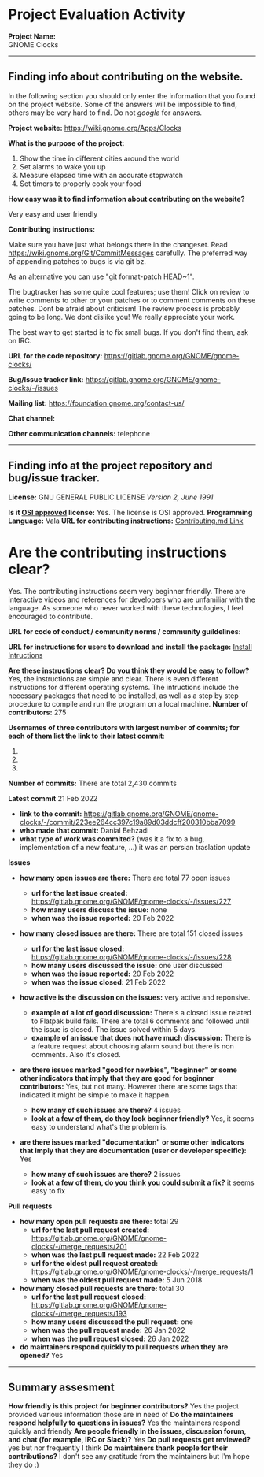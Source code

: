 # Project Evaluation Activity

**Project Name:**  
GNOME Clocks

---

## Finding info about contributing on the website.

In the following section you should only enter the information that you
found on the project website. Some of the answers will be impossible to find, others
may be very hard to find. Do not _google_ for answers.

**Project website:**
https://wiki.gnome.org/Apps/Clocks

**What is the purpose of the project:**

1. Show the time in different cities around the world
2. Set alarms to wake you up
3. Measure elapsed time with an accurate stopwatch
4. Set timers to properly cook your food

**How easy was it to find information about contributing on the website?**

Very easy and user friendly

**Contributing instructions:**

Make sure you have just what belongs there in the changeset.
Read https://wiki.gnome.org/Git/CommitMessages carefully.
The preferred way of appending patches to bugs is via git bz.

As an alternative you can use "git format-patch HEAD~1".

The bugtracker has some quite cool features; use them!
Click on review to write comments to other or your patches or to comment
comments on these patches.
Dont be afraid about criticism! The review process is probably going to be
long.
We dont dislike you! We really appreciate your work.

The best way to get started is to fix small bugs. If you don't find them, ask
on IRC.

**URL for the code repository:**
https://gitlab.gnome.org/GNOME/gnome-clocks/

**Bug/Issue tracker link:**
https://gitlab.gnome.org/GNOME/gnome-clocks/-/issues

**Mailing list:**
https://foundation.gnome.org/contact-us/

**Chat channel:**

**Other communication channels:**
telephone

---

## Finding info at the project repository and bug/issue tracker.

**License:**
GNU GENERAL PUBLIC LICENSE _Version 2, June 1991_

**Is it [OSI approved](https://opensource.org/licenses/alphabetical) license:**
Yes. The license is OSI approved.
**Programming Language:**
Vala
**URL for contributing instructions:**
[Contributing.md Link](https://gitlab.gnome.org/GNOME/gnome-clocks/-/blob/master/CONTRIBUTING.md)

# **Are the contributing instructions clear?**

Yes. The contributing instructions seem very beginner friendly. There are interactive videos and references for developers who are unfamiliar with the language. As someone who never worked with these technologies, I feel encouraged to contribute.

**URL for code of conduct / community norms / community guildelines:**

**URL for instructions for users to download and install the package:**
[Install Intructions](https://wiki.gnome.org/Projects/Vala/ValaPlatforms)

**Are these instructions clear? Do you think they would be easy to follow?**
Yes, the instructions are simple and clear. There is even different instructions for different operating systems. The intructions include the necessary packages that need to be installed, as well as a step by step procedure to compile and run the program on a local machine.
**Number of contributors:**
275

**Usernames of three contributors with largest number of commits; for
each of them list the link to their latest commit**:

1.
2.
3.

**Number of commits:**
There are total 2,430 commits

**Latest commit**
21 Feb 2022

- **link to the commit:**
  https://gitlab.gnome.org/GNOME/gnome-clocks/-/commit/223ee264cc397c19a89d03ddcff200310bba7099
- **who made that commit:**
  Danial Behzadi
- **what type of work was commited?** (was it a fix to a bug, implementation of a new feature, ...)
  it was an persian traslation update

**Issues**

- **how many open issues are there:**
  There are total 77 open issues
  - **url for the last issue created:**
    https://gitlab.gnome.org/GNOME/gnome-clocks/-/issues/227
  - **how many users discuss the issue:**
    none
  - **when was the issue reported:**
    20 Feb 2022
- **how many closed issues are there:**
  There are total 151 closed issues
  - **url for the last issue closed:**
    https://gitlab.gnome.org/GNOME/gnome-clocks/-/issues/228
  - **how many users discussed the issue:**
    one user discussed
  - **when was the issue reported:**
    20 Feb 2022
  - **when was the issue closed:**
    21 Feb 2022
- **how active is the discussion on the issues:**
  very active and reponsive.

  - **example of a lot of good discussion:**
    There's a closed issue related to Flatpak build fails. There are total 6 comments and followed until the issue is closed. The issue solved within 5 days.
  - **example of an issue that does not have much discussion:**
    There is a feature request about choosing alarm sound but there is non comments. Also it's closed.

- **are there issues marked "good for newbies", "beginner" or some other indicators that imply that they are good for beginner contributors:**
  Yes, but not many. However there are some tags that indicated it might be simple to make it happen.
  - **how many of such issues are there?**
    4 issues
  - **look at a few of them, do they look beginner friendly?**
    Yes, it seems easy to understand what's the problem is.
- **are there issues marked "documentation" or some other indicators that imply that they are documentation (user or developer specific):**
  Yes
  - **how many of such issues are there?**
    2 issues
  - **look at a few of them, do you think you could submit a fix?**
    it seems easy to fix

**Pull requests**

- **how many open pull requests are there:**
  total 29
  - **url for the last pull request created:**
    https://gitlab.gnome.org/GNOME/gnome-clocks/-/merge_requests/201
  - **when was the last pull request made:**
    22 Feb 2022
  - **url for the oldest pull request created:**
    https://gitlab.gnome.org/GNOME/gnome-clocks/-/merge_requests/1
  - **when was the oldest pull request made:**
    5 Jun 2018
- **how many closed pull requests are there:**
  total 30
  - **url for the last pull request closed:**
    https://gitlab.gnome.org/GNOME/gnome-clocks/-/merge_requests/193
  - **how many users discussed the pull request:**
    one
  - **when was the pull request made:**
    26 Jan 2022
  - **when was the pull request closed:**
    26 Jan 2022
- **do maintainers respond quickly to pull requests when they are opened?**
  Yes

---

## Summary assesment

**How friendly is this project for beginner contributors?**
Yes the project provided various information those are in need of
**Do the maintainers respond helpfully to questions in issues?**
Yes the maintainers respond quickly and friendly
**Are people friendly in the issues, discussion forum, and chat (for example, IRC or Slack)?**
Yes
**Do pull requests get reviewed?**
yes but nor frequently I think
**Do maintainers thank people for their contributions?**
I don't see any gratitude from the maintainers but I'm hope they do :)
